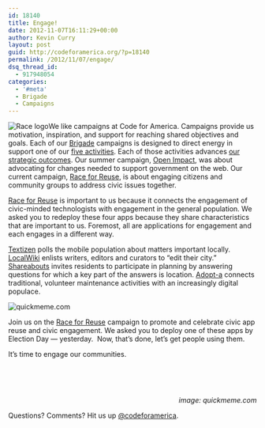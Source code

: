 ```yaml
---
id: 18140
title: Engage!
date: 2012-11-07T16:11:29+00:00
author: Kevin Curry
layout: post
guid: http://codeforamerica.org/?p=18140
permalink: /2012/11/07/engage/
dsq_thread_id:
  - 917948054
categories:
  - '#meta'
  - Brigade
  - Campaigns
---
```

<img class="alignleft" style="float: left;" src="http://brigade.codeforamerica.org/assets/r2r/r4r-round.png" alt="Race logo" />We like campaigns at Code for America. Campaigns provide us motivation, inspiration, and support for reaching shared objectives and goals. Each of our [Brigade](http://brigade.codeforamerica.org "Brigade home") campaigns is designed to direct energy in support one of our [five activities](http://brigade.codeforamerica.org/pages/activities "Brigade Activities page"). Each of those activities advances [our strategic outcomes](http://brigade.codeforamerica.org/pages/about#goals "About Brigade"). Our summer campaign, [Open Impact](http://openimpact.us "Campaign home"), was about advocating for changes needed to support government on the web. Our current campaign, [Race for Reuse](http://brigade.codeforamerica.org/pages/race-for-reuse "campaign home"), is about engaging citizens and community groups to address civic issues together.

[Race for Reuse](http://brigade.codeforamerica.org/pages/races-for-reuse "campaign home") is important to us because it connects the engagement of civic-minded technologists with engagement in the general population. We asked you to redeploy these four apps because they share characteristics that are important to us. Foremost, all are applications for engagement and each engages in a different way.

[Textizen](http://textizen.org "textizen home") polls the mobile population about matters important locally. [LocalWiki](http://localwiki.org "localwiki home") enlists writers, editors and curators to &#8220;edit their city.&#8221; [Shareabouts](http://shareabouts.org "shareabouts home") invites residents to participate in planning by answering questions for which a key part of the answers is location. [Adopt-a](http://adoptahydrant.org/ "Adopta home") connects traditional, volunteer maintenance activities with an increasingly digital populace.

<img class="alignright" src="http://blog.atomicreach.com/wp-content/uploads/2012/08/picard.jpg" alt="quickmeme.com" />

Join us on the [Race for Reuse](http://brigade.codeforamerica.org/pages/race-for-reuse "campaign home") campaign to promote and celebrate civic app reuse and civic engagement. We asked you to deploy one of these apps by Election Day &#8212; yesterday.  Now, that&#8217;s done, let&#8217;s get people using them.

It&#8217;s time to engage our communities.

&nbsp;

&nbsp;

<p style="text-align: right;">
  <em>image: quickmeme.com</em>
</p>

<p style="text-align: left;">
  Questions? Comments? Hit us up <a href="http://twitter.com/codeforamerica" target="_blank">@codeforamerica</a>.
</p>